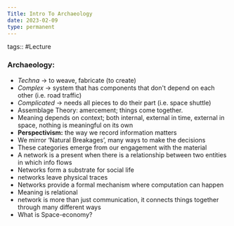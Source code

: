 ```yaml
---
Title: Intro To Archaeology
date: 2023-02-09
type: permanent
---
```

tags::  #Lecture

### Archaeology:

- *Techna* → to weave, fabricate (to create)
- *Complex* → system that has components that don't depend on each other (i.e. road traffic)
- *Complicated* → needs all pieces to do their part (i.e. space shuttle)
- Assemblage Theory: amercement; things come together. 
- Meaning depends on context; both internal, external in time, external in space, nothing is meaningful on its own
- **Perspectivism:** the way we record information matters
- We mirror ‘Natural Breakages’, many ways to make the decisions
- These categories emerge from our engagement with the material
- A network is a present when there is a relationship between two entities in which info flows 
- Networks form a substrate for social life
- networks leave physical traces
- Networks provide a formal mechanism where computation can happen
- Meaning is relational
- network is more than just communication, it connects things together through many different ways
- What is Space-economy?
